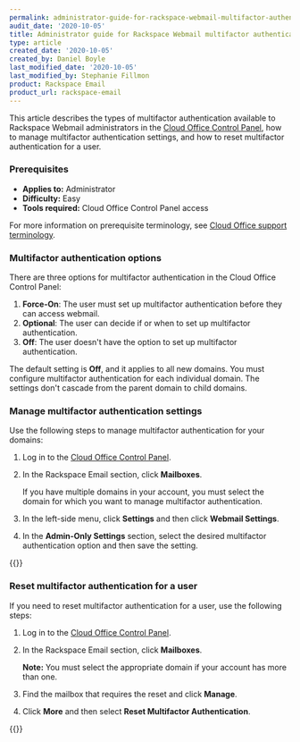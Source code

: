 ```yaml
---
permalink: administrator-guide-for-rackspace-webmail-multifactor-authentication/
audit_date: '2020-10-05'
title: Administrator guide for Rackspace Webmail multifactor authentication
type: article
created_date: '2020-10-05'
created_by: Daniel Boyle
last_modified_date: '2020-10-05'
last_modified_by: Stephanie Fillmon
product: Rackspace Email
product_url: rackspace-email
---
```


This article describes the types of multifactor authentication available
to Rackspace Webmail administrators in the
[Cloud Office Control Panel](https://cp.rackspace.com/), how to manage
multifactor authentication settings, and how to reset multifactor
authentication for a user.

### Prerequisites

- **Applies to:** Administrator
- **Difficulty:** Easy
- **Tools required:** Cloud Office Control Panel access

For more information on prerequisite terminology, see
[Cloud Office support terminology](/support/how-to/cloud-office-support-terminology).

### Multifactor authentication options

There are three options for multifactor authentication in the Cloud Office
Control Panel:

1. **Force-On**: The user must set up multifactor authentication before they
   can access webmail.
2. **Optional**: The user can decide if or when to set up multifactor
   authentication.
3. **Off**: The user doesn't have the option to set up multifactor
   authentication.

The default setting is **Off**, and it applies to all new domains. You must
configure multifactor authentication for each individual domain. The
settings don't cascade from the parent domain to child domains.

### Manage multifactor authentication settings

Use the following steps to manage multifactor authentication for your domains:

1. Log in to the [Cloud Office Control Panel](https://cp.rackspace.com/).
2. In the Rackspace Email section, click **Mailboxes**.

   If you have multiple domains in your account, you must select the domain for
   which you want to manage multifactor authentication.

3. In the left-side menu, click **Settings** and then click
   **Webmail Settings**.
4. In the **Admin-Only Settings** section, select the desired multifactor
   authentication option and then save the setting.  

{{<image src="admin-only-settings.png" alt="" title="">}}

### Reset multifactor authentication for a user

If you need to reset multifactor authentication for a user, use the following
steps:

1. Log in to the [Cloud Office Control Panel](https://cp.rackspace.com/).
2. In the Rackspace Email section, click **Mailboxes**.

   **Note:** You must select the appropriate domain if your account has more
   than one.

3. Find the mailbox that requires the reset and click **Manage**.
4. Click **More** and then select **Reset Multifactor Authentication**.

{{<image src="reset-mfa.png" alt="" title="">}}
